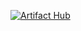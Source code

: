 [![Artifact Hub](https://img.shields.io/endpoint?url=https://artifacthub.io/badge/repository/convertigo-helm)](https://artifacthub.io/packages/search?repo=convertigo-helm)